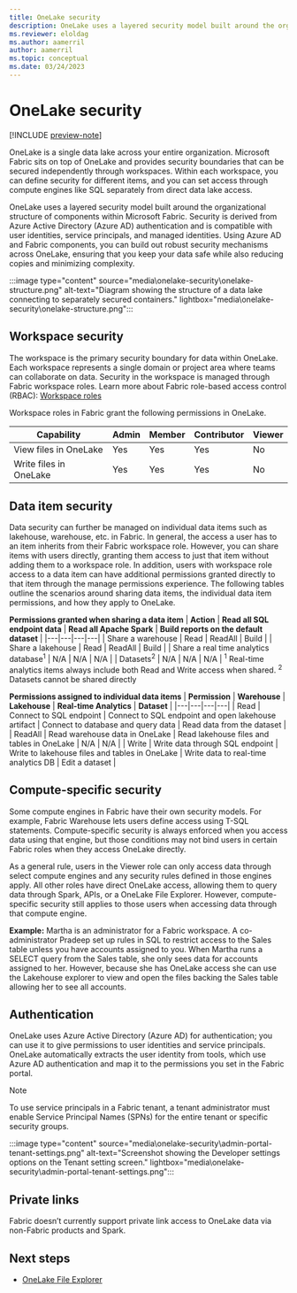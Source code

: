 ```yaml
---
title: OneLake security
description: OneLake uses a layered security model built around the organizational structure of components within Microsoft Fabric. Learn more about OneLake security.
ms.reviewer: eloldag
ms.author: aamerril
author: aamerril
ms.topic: conceptual
ms.date: 03/24/2023
---
```


# OneLake security

[!INCLUDE [preview-note](../includes/preview-note.md)]

OneLake is a single data lake across your entire organization. Microsoft Fabric sits on top of OneLake and provides security boundaries that can be secured independently through workspaces. Within each workspace, you can define security for different items, and you can set access through compute engines like SQL separately from direct data lake access.

OneLake uses a layered security model built around the organizational structure of components within Microsoft Fabric. Security is derived from Azure Active Directory (Azure AD) authentication and is compatible with user identities, service principals, and managed identities. Using Azure AD and Fabric components, you can build out robust security mechanisms across OneLake, ensuring that you keep your data safe while also reducing copies and minimizing complexity.

:::image type="content" source="media\onelake-security\onelake-structure.png" alt-text="Diagram showing the structure of a data lake connecting to separately secured containers." lightbox="media\onelake-security\onelake-structure.png":::

## Workspace security

The workspace is the primary security boundary for data within OneLake. Each workspace represents a single domain or project area where teams can collaborate on data. Security in the workspace is managed through Fabric workspace roles. Learn more about Fabric role-based access control (RBAC): [Workspace roles](..\data-warehouse\workspace-roles.md)  
  
Workspace roles in Fabric grant the following permissions in OneLake.

| **Capability** | **Admin** | **Member** | **Contributor** | **Viewer** |
|---|---|---|---|---|
| View files in OneLake | Yes | Yes | Yes | No |
| Write files in OneLake | Yes | Yes | Yes | No |


## Data item security

Data security can further be managed on individual data items such as lakehouse, warehouse, etc. in Fabric. In general, the access a user has to an item inherits from their Fabric workspace role. However, you can share items with users directly, granting them access to just that item without adding them to a workspace role. In addition, users with workspace role access to a data item can have additional permissions granted directly to that item through the manage permissions experience. The following tables outline the scenarios around sharing data items, the individual data item permissions, and how they apply to OneLake.

**Permissions granted when sharing a data item**
| **Action** | **Read all SQL endpoint data** | **Read all Apache Spark** | **Build reports on the default dataset** |
|---|---|---|---|
| Share a warehouse | Read | ReadAll | Build |
| Share a lakehouse | Read | ReadAll | Build |
| Share a real time analytics database<sup>1</sup> | N/A | N/A | N/A |
| Datasets<sup>2</sup> | N/A | N/A | N/A |
<sup>1</sup> Real-time analytics items always include both Read and Write access when shared.
<sup>2</sup> Datasets cannot be shared directly

**Permissions assigned to individual data items**
| **Permission** | **Warehouse** | **Lakehouse** | **Real-time Analytics** | **Dataset** |
|---|---|---|---|
| Read | Connect to SQL endpoint | Connect to SQL endpoint and open lakehouse artifact | Connect to database and query data | Read data from the dataset | 
| ReadAll | Read warehouse data in OneLake | Read lakehouse files and tables in OneLake | N/A | N/A |
| Write | Write data through SQL endpoint | Write to lakehouse files and tables in OneLake | Write data to real-time analytics DB | Edit a dataset |

## Compute-specific security

Some compute engines in Fabric have their own security models. For example, Fabric Warehouse lets users define access using T-SQL statements. Compute-specific security is always enforced when you access data using that engine, but those conditions may not bind users in certain Fabric roles when they access OneLake directly.

As a general rule, users in the Viewer role can only access data through select compute engines and any security rules defined in those engines apply.  All other roles have direct OneLake access, allowing them to query data through Spark, APIs, or a OneLake File Explorer. However, compute-specific security still applies to those users when accessing data through that compute engine.

**Example:** Martha is an administrator for a Fabric workspace. A co-administrator Pradeep set up rules in SQL to restrict access to the Sales table unless you have accounts assigned to you. When Martha runs a SELECT query from the Sales table, she only sees data for accounts assigned to her. However, because she has OneLake access she can use the Lakehouse explorer to view and open the files backing the Sales table allowing her to see all accounts.

## Authentication

OneLake uses Azure Active Directory (Azure AD) for authentication; you can use it to give permissions to user identities and service principals. OneLake automatically extracts the user identity from tools, which use Azure AD authentication and map it to the permissions you set in the Fabric portal.

> [!NOTE]
> To use service principals in a Fabric tenant, a tenant administrator must enable Service Principal Names (SPNs) for the entire tenant or specific security groups.

:::image type="content" source="media\onelake-security\admin-portal-tenant-settings.png" alt-text="Screenshot showing the Developer settings options on the Tenant setting screen." lightbox="media\onelake-security\admin-portal-tenant-settings.png":::

## Private links

Fabric doesn’t currently support private link access to OneLake data via non-Fabric products and Spark.

## Next steps

- [OneLake File Explorer](onelake-file-explorer.md)
